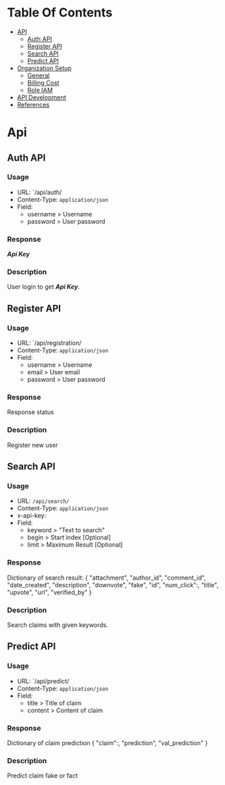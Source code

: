 Table Of Contents
=================
  * [API](#api)
    * [Auth API](#auth-api)
    * [Register API](#register-api)
    * [Search API](#search-api)
    * [Predict API](#predict-api)
  * [Organization Setup](#organization-setup)
    * [General](#general)
    * [Billing Cost](#billing-cost)
    * [Role IAM](#role-iam)
  * [API Development](#api-development)
  * [References](#references)

# Api

## Auth API
### Usage
- URL: `/api/auth/
- Content-Type: `application/json`
- Field:
  - username > Username
  - password > User password
### Response
**_Api Key_**
### Description
User login to get **_Api Key_**.

## Register API
### Usage
- URL: `/api/registration/
- Content-Type: `application/json`
- Field:
  - username > Username
  - email > User email
  - password > User password
### Response
Response status
### Description
Register new user

## Search API
### Usage
- URL: `/api/search/`
- Content-Type: `application/json`
- x-api-key: <USER API KEY>
- Field:
  - keyword > "Text to search"
  - begin > Start index [Optional]
  - limit > Maximum Result [Optional]
### Response
Dictionary of search result:
{ "attachment",
  "author_id",
  "comment_id",
  "date_created",
  "description",
  "downvote",
  "fake",
  "id",
  "num_click":,
  "title",
  "upvote",
  "url",
  "verified_by" }
### Description
Search claims with given keywords.

## Predict API
### Usage
- URL: `/api/predict/
- Content-Type: `application/json`
- Field:
  - title > Title of claim
  - content > Content of claim
### Response
Dictionary of claim prediction
{ "claim":,
  "prediction",
  "val_prediction" }
### Description
Predict claim fake or fact
